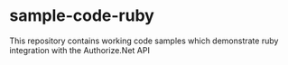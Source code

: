 # sample-code-ruby
This repository contains working code samples which demonstrate ruby integration with the Authorize.Net API

